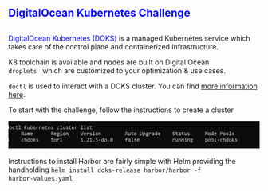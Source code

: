 ## <span style="color:blue">DigitalOcean Kubernetes Challenge</span>

##
<span style="color:blue">DigitalOcean Kubernetes (DOKS) </span> is a managed Kubernetes service which takes care of the control plane and containerized infrastructure. 

K8 toolchain is available and nodes are built on Digital Ocean <code> droplets </code> which are customized to your optimization & use cases.

<code>doctl</code> is used to interact with a DOKS cluster. You can find [more information here](https://github.com/digitalocean/doctl). 

To start with the challenge, follow the instructions to create a cluster

![](static/clustercreate.png?raw=true)

Instructions to install Harbor are fairly simple with Helm providing the handholding
<code>helm install doks-release harbor/harbor -f harbor-values.yaml</code>






